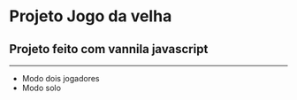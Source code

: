 # Projeto Jogo da velha

## Projeto feito com vannila javascript

---

- Modo dois jogadores
- Modo solo
